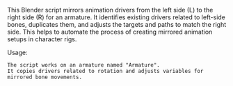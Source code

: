This Blender script mirrors animation drivers from the left side (L) to the right side (R) for an armature. 
It identifies existing drivers related to left-side bones, duplicates them, and adjusts the targets and paths to match the right side. This helps to automate the process of creating mirrored animation setups in character rigs.

Usage:

    The script works on an armature named "Armature".
    It copies drivers related to rotation and adjusts variables for mirrored bone movements.
